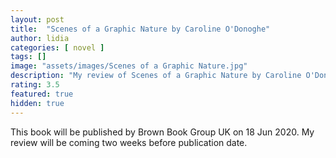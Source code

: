 ```yaml
---
layout: post
title:  "Scenes of a Graphic Nature by Caroline O'Donoghe"
author: lidia
categories: [ novel ]
tags: []
image: "assets/images/Scenes of a Graphic Nature.jpg"
description: "My review of Scenes of a Graphic Nature by Caroline O'Donoghe"
rating: 3.5
featured: true
hidden: true
---
```


This book will be published by Brown Book Group UK on 18 Jun 2020.
My review will be coming two weeks before publication date.
